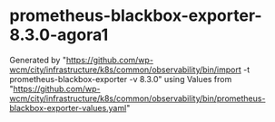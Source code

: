 # prometheus-blackbox-exporter-8.3.0-agora1

Generated by "https://github.com/wp-wcm/city/infrastructure/k8s/common/observability/bin/import -t prometheus-blackbox-exporter -v 8.3.0"
using Values from "https://github.com/wp-wcm/city/infrastructure/k8s/common/observability/bin/prometheus-blackbox-exporter-values.yaml"
